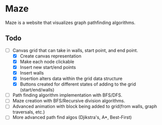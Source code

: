 # Maze

Maze is a website that visualizes graph pathfinding algorithms.

## Todo

- [ ] Canvas grid that can take in walls, start point, and end point.
  - [x] Create canvas representation
  - [x] Make each node clickable
  - [x] Insert new start/end points
  - [x] Insert walls 
  - [x] Insertion alters data within the grid data structure
  - [x] Buttons created for different states of adding to the grid (start/end/walls)
- [ ] Path finding algorithm implementation with BFS/DFS.
- [ ] Maze creation with BFS/Recursive division algorithms.
- [ ] Advanced animation with block being added to grid(from walls, graph traversals, etc.)
- [ ] More advanced path find algos (Djikstra's, A*, Best-First)